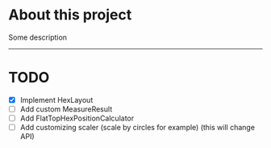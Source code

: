 # About this project
Some description

---
# TODO
- [x] Implement HexLayout
- [ ] Add custom MeasureResult
- [ ] Add FlatTopHexPositionCalculator
- [ ] Add customizing scaler (scale by circles for example) (this will change API)